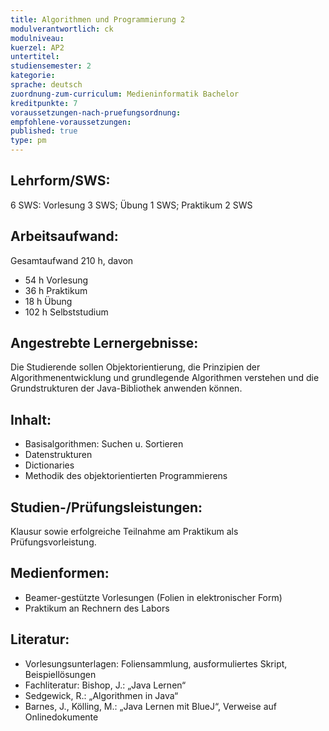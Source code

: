 ```yaml
---
title: Algorithmen und Programmierung 2
modulverantwortlich: ck
modulniveau:
kuerzel: AP2
untertitel:
studiensemester: 2
kategorie:
sprache: deutsch
zuordnung-zum-curriculum: Medieninformatik Bachelor
kreditpunkte: 7
voraussetzungen-nach-pruefungsordnung:
empfohlene-voraussetzungen: 
published: true
type: pm
---
```


## Lehrform/SWS:

6 SWS: Vorlesung 3 SWS; Übung 1 SWS; Praktikum 2 SWS

## Arbeitsaufwand:

Gesamtaufwand 210 h, davon 

- 54 h Vorlesung 
- 36 h Praktikum
- 18 h Übung
- 102 h Selbststudium 

## Angestrebte Lernergebnisse:

Die Studierende sollen Objektorientierung, die Prinzipien der Algorithmenentwicklung und grundlegende Algorithmen verstehen und die Grundstrukturen der Java-Bibliothek anwenden können.

## Inhalt:
* Basisalgorithmen: Suchen u. Sortieren
* Datenstrukturen
* Dictionaries
* Methodik des objektorientierten Programmierens

## Studien-/Prüfungsleistungen:

Klausur sowie erfolgreiche Teilnahme am Praktikum als Prüfungsvorleistung.

## Medienformen:

* Beamer-gestützte Vorlesungen (Folien in elektronischer Form) 
* Praktikum an Rechnern des Labors

## Literatur:

- Vorlesungsunterlagen: Foliensammlung, ausformuliertes Skript, Beispiellösungen
- Fachliteratur: Bishop, J.: „Java Lernen“
- Sedgewick, R.: „Algorithmen in Java“
- Barnes, J., Kölling, M.: „Java Lernen mit BlueJ“, Verweise auf Onlinedokumente

